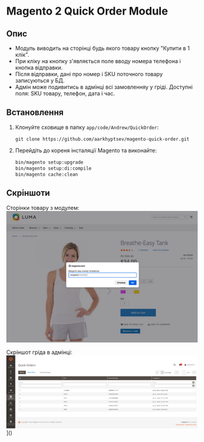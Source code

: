 # Magento 2 Quick Order Module

## Опис

* Модуль виводить на сторінці будь якого товару кнопку "Купити в 1 клік".
* При кліку на кнопку з'являється поле вводу номера телефона і кнопка відправки.
* Після відправки, дані про номер і SKU поточного товару записуються у БД.
* Адмін може подивитись в адмінці всі замовленняу у гріді. Доступні поля: SKU товару, телефон, дата і час.


## Встановлення

1. Клонуйте сховище в папку `app/code/Andrew/QuickOrder`:

   ```
   git clone https://github.com/aarkhyptsev/magento-quick-order.git
   ```
2. Перейдіть до кореня інсталяції Magento та виконайте:
   ```
   bin/magento setup:upgrade
   bin/magento setup:di:compile
   bin/magento cache:clean
   ```
## Скріншоти

Сторінки товару з модулем:
![Image](product-page.png)

Скріншот гріда в адмінці:
![Image](admin-grid.png) 
]()
